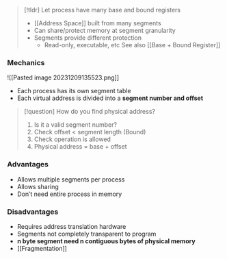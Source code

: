 > [!tldr] Let process have many base and bound registers
> * [[Address Space]] built from many segments
> * Can share/protect memory at segment granularity
> * Segments provide different protection
> 	* Read-only, executable, etc
> See also [[Base + Bound Register]]
### Mechanics
![[Pasted image 20231209135523.png]]
* Each process has its own segment table
* Each virtual address is divided into a **segment number and offset**


> [!question] How do you find physical address?
> 1. Is it a valid segment number?
> 2. Check offset < segment length (Bound)
> 3. Check operation is allowed
> 4. Physical address = base + offset

### Advantages
* Allows multiple segments per process
* Allows sharing
* Don’t need entire process in memory
### Disadvantages
* Requires address translation hardware
* Segments not completely transparent to program
* **n byte segment need n contiguous bytes of physical memory**
* [[Fragmentation]]
